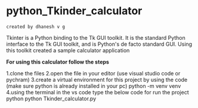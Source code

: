 # python_Tkinder_calculator  
    created by dhanesh v g 
Tkinter is a Python binding to the Tk GUI toolkit. 
It is the standard Python interface to the Tk GUI toolkit, and is Python's de facto standard GUI.
Using this toolkit created a sample calculator application

************For using this calculator follow the steps************

1.clone the files 
2.open the file in your editor (use visual studio code or pychram)
3.create a virtual environment for this project by using the code (make sure python is already installed in your pc)
           python -m venv venv
4.using the terminal in the vs code type the below code for run the project
           python python Tkinder_calculator.py
